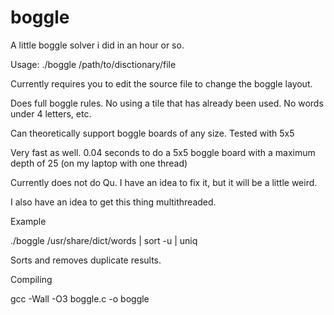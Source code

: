 boggle
======

A little boggle solver i did in an hour or so.

Usage: ./boggle /path/to/disctionary/file

Currently requires you to edit the source file to change the boggle layout.

Does full boggle rules. No using a tile that has already been used. No words under 4 letters, etc.

Can theoretically support boggle boards of any size. Tested with 5x5

Very fast as well. 0.04 seconds to do a 5x5 boggle board with a maximum depth of 25 (on my laptop with one thread)

Currently does not do Qu. I have an idea to fix it, but it will be a little weird.

I also have an idea to get this thing multithreaded.


Example 

./boggle /usr/share/dict/words | sort -u | uniq

Sorts and removes duplicate results.


Compiling

gcc -Wall -O3 boggle.c -o boggle 
